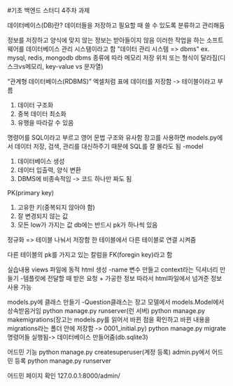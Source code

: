 #기초 백엔드 스터디 4주차 과제

데이터베이스(DB)란?
데이터들을 저장하고 필요할 때 쓸 수 있도록 분류하고 관리해둠

정보를 저장하고 양식에 맞지 않는 정보는 받아들이지 않음
이러한 작업을 하는 소프트웨어를 데이터베이스 관리 시스템이라고 함
"데이터 관리 시스템 => dbms"
ex. mysql, redis, mongodb
dbms 종류에 따라 메모리 저장 위치 또는 형식이 달라짐(디스크vs메모리, key-value vs 문자열)

“관계형 데이터베이스(RDBMS)”
엑셀처럼 표에 데이터를 저장함 -> 테이블이라고 부름
1. 데이터 구조화
2. 중복 데이터 최소화
3. 유행을 따라갈 수 있음

명령어를 SQL이라고 부르고 영어 문법 구조와 유사함
장고를 사용하면 models.py에서 데이터 저장, 검색, 관리를 대신하주기 때문에 SQL를 잘 몰라도 됨
-model
1. 데이터베이스 생성
2. 데이터 입출력, 양식 변환
3. DBMS에 비종속적임 -> 코드 하나만 짜도 됨

PK(primary key)
1. 고유한 키(중복되지 않아야 함)
2. 잘 변경되지 않는 값
3. 모든 low가 가지는 값
db에는 반드시 pk가 하나씩 있음

정규화 => 테이블 나눠서 저장함
한 테이블에서 다른 테이블로 연결 시켜줌

다른 테이블의 pk를 가지고 있는 칼럼을 FK(foregin key)라고 함

실습내용
views 파일에 동적 html 생성
-name 변수 만들고 context라는 딕셔너리 만들기
-템플릿에 전달할 때 받은 요청 + 가공한 정보
따라서 html파일에서 넘겨준 정보 사용 가능

models.py에 클래스 만들기
-Question클래스는 장고 모델에서 models.Model에서 상속받음거임
python manage.py runserver(런 서버)
python manage.py makemigrations(장고는 models.py를 읽어서 바뀐 점을 확인하고 바뀐 내용을 migrations라는 폴더 안에 저장함 -> 0001_initial.py)
python manage.py migrate 명령어들 실행됨-> 데이터베이스 만들어줌(db.sqlite3)

어드민 기능
python manage.py createsuperuser(계정 등록)
admin.py에서 어드민 등록
python manage.py runserver

어드민 페이지 확인
127.0.0.1:8000/admin/